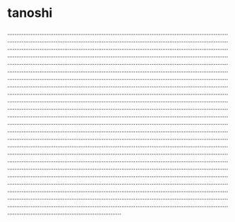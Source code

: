 # tanoshi

................................................................................................................................................................................................................................................................................................................................................................................................................................................................................................................................................................................................................................................................................................................................................................................................................................................................................................................................................................................................................................................................................................................................................................................................................................................................................................................................................................................................................................................................................................................................................................................................................................................................................................................................................................................................................................................................................................................................................................................................................................................................................................................................................................................................................................................................................................................................................................................................................................................................................................................................................................................................................................................................................................................................................................................................................................................................................................................................................................................................................................................................................................................................................................